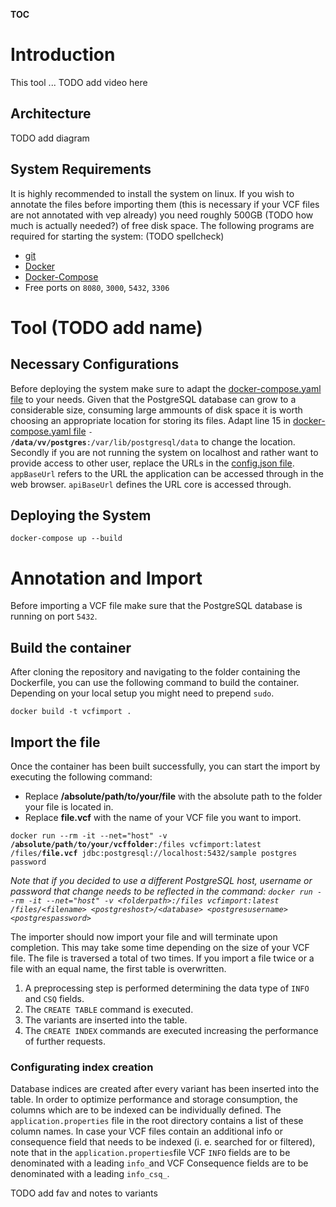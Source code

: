 __TOC__

# Introduction

This tool ...
TODO add video here

## Architecture

TODO add diagram

## System Requirements

It is highly recommended to install the system on linux. If you wish to annotate the files before importing them (this is necessary if your
VCF files are not annotated with vep already) you need roughly 500GB (TODO how much is actually needed?) of free disk space.
The following programs are required for starting the system: (TODO spellcheck)

- <a href="https://git-scm.com/book/en/v2/Getting-Started-Installing-Git" target="_blank">git</a>
- <a href="https://docs.docker.com/engine/install/" target="_blank">Docker</a>
- <a href="https://docs.docker.com/compose/install/" target="_blank">Docker-Compose</a>
- Free ports on `8080`, `3000`, `5432`, `3306`

# Tool (TODO add name)

## Necessary Configurations

Before deploying the system make sure to adapt the [docker-compose.yaml file](tool/docker-compose.yaml) to your needs.
Given that the PostgreSQL database can grow to a considerable size, consuming large ammounts of disk space it is worth
choosing an appropriate location for storing its files. Adapt line 15 in [docker-compose.yaml file](tool/docker-compose.yaml) <code>- <b>/data/vv/postgres</b>:/var/lib/postgresql/data</code> to change
the location. 
Secondly if you are not running the system on localhost and rather want to provide access to other user, replace the URLs
in the [config.json file](tool/web/src/config.json). `appBaseUrl` refers to the URL the application can be accessed through in the web browser. `apiBaseUrl` defines the URL core is accessed through.

## Deploying the System

<pre><code>docker-compose up --build</code></pre>

# Annotation and Import

Before importing a VCF file make sure that the PostgreSQL database is running on port `5432`. 

## Build the container

After cloning the repository and navigating to the folder containing the Dockerfile, you can use the following command to build the container. Depending on your local setup you might need to prepend `sudo`.

<pre><code>docker build -t vcfimport .</code></pre>

## Import the file

Once the container has been built successfully, you can start the import by executing the following command:
- Replace <b>/absolute/path/to/your/file</b> with the absolute path to the folder your file is located in.
- Replace <b>file.vcf</b> with the name of your VCF file you want to import. 

<pre><code>docker run --rm -it --net="host" -v <b>/absolute/path/to/your/vcffolder</b>:/files vcfimport:latest /files/<b>file.vcf</b> jdbc:postgresql://localhost:5432/sample postgres password</code></pre>

<i>Note that if you decided to use a different PostgreSQL host, username or password that change needs to be reflected in the command:
```docker run --rm -it --net="host" -v <folderpath>:/files vcfimport:latest /files/<filename> <postgreshost>/<database> <postgresusername> <postgrespassword>```</i>

The importer should now import your file and will terminate upon completion. 
This may take some time depending on the size of your VCF file. The file is traversed a total of two times.
If you import a file twice or a file with an equal name, the first table is overwritten.
1. A preprocessing step is performed determining the data type of <code>INFO</code> and <code>CSQ</code> fields.
2. The <code>CREATE TABLE</code> command is executed.
3. The variants are inserted into the table.
4. The <code>CREATE INDEX</code> commands are executed increasing the performance of further requests.

### Configurating index creation

Database indices are created after every variant has been inserted into the table. In order to optimize performance and storage consumption, the columns which are to be indexed can be individually defined. The <code>application.properties</code> file in the root directory contains a list of these column names. In case your VCF files contain an additional info or consequence field that needs to be indexed (i. e. searched for or filtered), note that in the `application.properties`file  VCF `INFO` fields are to be denominated with a leading `info_`and VCF Consequence fields are to be denominated with a leading `info_csq_`. 

  
  
  
  TODO add fav and notes to variants
